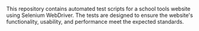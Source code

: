 This repository contains automated test scripts for a school tools website using Selenium WebDriver. The tests are designed to ensure the website's functionality, usability, and performance meet the expected standards.
